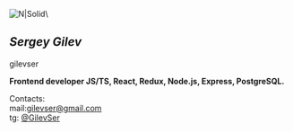 ![N|Solid](https://gilevser.github.io/GitHubPage/pictures/63256544.png)\

## _Sergey Gilev_

gilevser

**Frontend developer JS/TS, React, Redux, Node.js, Express, PostgreSQL.**

Contacts:\
mail:[gilevser@gmail.com](mailto:gilevser@gmail.com)\
tg: [@GilevSer](https://t.me/)